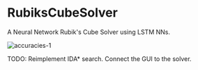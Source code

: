 # RubiksCubeSolver
A Neural Network Rubik's Cube Solver using LSTM NNs.

![accuracies-1](https://user-images.githubusercontent.com/57863847/147364383-6a4606c1-b7b4-4111-aeec-687a0a92f28c.png)

TODO:
Reimplement IDA* search.
Connect the GUI to the solver.
